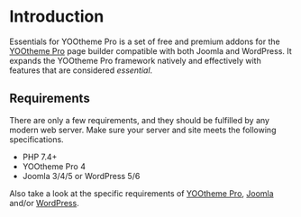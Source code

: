 # Introduction

Essentials for YOOtheme Pro is a set of free and premium addons for the [YOOtheme Pro](https://yootheme.com/page-builder) page builder compatible with both Joomla and WordPress. It expands the YOOtheme Pro framework natively and effectively with features that are considered _essential_.

## Requirements

There are only a few requirements, and they should be fulfilled by any modern web server. Make sure your server and site meets the following specifications.

- PHP 7.4+
- YOOtheme Pro 4
- Joomla 3/4/5 or WordPress 5/6

Also take a look at the specific requirements of [YOOtheme Pro](https://yootheme.com/support/yootheme-pro/joomla/introduction#requirements), [Joomla](https://docs.joomla.org/J4.x:Installing_Joomla#Requirements) and/or [WordPress](https://wordpress.org/about/requirements).
